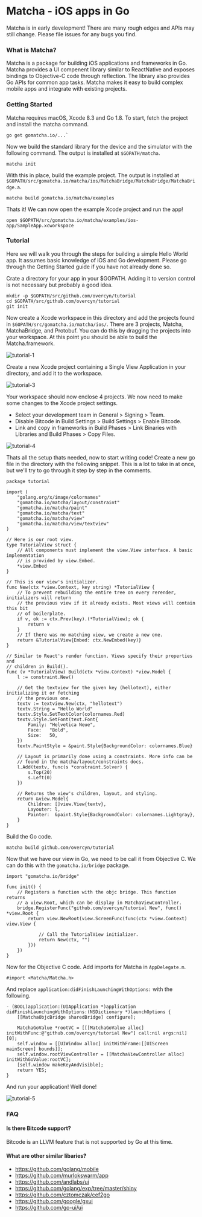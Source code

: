 # Matcha - iOS apps in Go

Matcha is in early development! There are many rough edges and APIs may still change. Please file issues for any bugs you find.

### What is Matcha?

Matcha is a package for building iOS applications and frameworks in Go. Matcha provides a UI compenent library similar to ReactNative and exposes bindings to Objective-C code through reflection. The library also provides Go APIs for common app tasks. Matcha makes it easy to build complex mobile apps and integrate with existing projects. 

### Getting Started

Matcha requires macOS, Xcode 8.3 and Go 1.8. To start, fetch the project and install the matcha command.

    go get gomatcha.io/...`

Now we build the standard library for the device and the simulator with the following command. The output is installed at `$GOPATH/matcha`.

    matcha init

With this in place, build the example project. The output is installed at `$GOPATH/src/gomatcha.io/matcha/ios/MatchaBridge/MatchaBridge/MatchaBridge.a`.

    matcha build gomatcha.io/matcha/examples

Thats it! We can now open the example Xcode project and run the app! 

    open $GOPATH/src/gomatcha.io/matcha/examples/ios-app/SampleApp.xcworkspace

### Tutorial

Here we will walk you through the steps for building a simple Hello World app. It assumes basic knowledge of iOS and Go development. Please go through the Getting Started guide if you have not already done so. 

Crate a directory for your app in your $GOPATH. Adding it to version control is not necessary but probably a good idea.

    mkdir -p $GOPATH/src/github.com/overcyn/tutorial
    cd $GOPATH/src/github.com/overcyn/tutorial
    git init
    
Now create a Xcode workspace in this directory and add the projects found in `$GOPATH/src/gomatcha.io/matcha/ios/`. There are 3 projects, Matcha, MatchaBridge, and Protobuf. You can do this by dragging the projects into your workspace. At this point you should be able to build the Matcha.framework.

![tutorial-1](tutorial-1.png)

Create a new Xcode project containing a Single View Application in your directory, and add it to the workspace.

<!-- ![tutorial-2](tutorial-2.png) -->
![tutorial-3](tutorial-3.png)

Your workspace should now enclose 4 projects. We now need to make some changes to the Xcode project settings.

* Select your development team in General > Signing > Team.
* Disable Bitcode in Build Settings > Build Settings > Enable Bitcode.
* Link and copy in frameworks in Build Phases > Link Binaries with Libraries and Build Phases > Copy Files.

![tutorial-4](tutorial-4.png)

Thats all the setup thats needed, now to start writing code! Create a new go file in the directory with the following snippet. This is a lot to take in at once, but we'll try to go through it step by step in the comments.

```
package tutorial

import (
    "golang.org/x/image/colornames"
    "gomatcha.io/matcha/layout/constraint"
    "gomatcha.io/matcha/paint"
    "gomatcha.io/matcha/text"
    "gomatcha.io/matcha/view"
    "gomatcha.io/matcha/view/textview"
)

// Here is our root view.
type TutorialView struct {
    // All components must implement the view.View interface. A basic implementation
    // is provided by view.Embed.
    *view.Embed
}

// This is our view's initializer.
func New(ctx *view.Context, key string) *TutorialView {
    // To prevent rebuilding the entire tree on every rerender, initializers will return
    // the previous view if it already exists. Most views will contain this bit
    // of boilerplate.
    if v, ok := ctx.Prev(key).(*TutorialView); ok {
        return v
    }
    // If there was no matching view, we create a new one.
    return &TutorialView{Embed: ctx.NewEmbed(key)}
}

// Similar to React's render function. Views specify their properties and
// children in Build().
func (v *TutorialView) Build(ctx *view.Context) *view.Model {
    l := constraint.New()

    // Get the textview for the given key (hellotext), either initializing it or fetching
    // the previous one.
    textv := textview.New(ctx, "hellotext")
    textv.String = "Hello World"
    textv.Style.SetTextColor(colornames.Red)
    textv.Style.SetFont(text.Font{
        Family: "Helvetica Neue",
        Face:   "Bold",
        Size:   50,
    })
    textv.PaintStyle = &paint.Style{BackgroundColor: colornames.Blue}

    // Layout is primarily done using a constraints. More info can be
    // found in the matcha/layout/constraints docs.
    l.Add(textv, func(s *constraint.Solver) {
        s.Top(20)
        s.Left(0)
    })

    // Returns the view's children, layout, and styling.
    return &view.Model{
        Children: []view.View{textv},
        Layouter: l,
        Painter:  &paint.Style{BackgroundColor: colornames.Lightgray},
    }
}

```

Build the Go code.

```
matcha build github.com/overcyn/tutorial
```

Now that we have our view in Go, we need to be call it from Objective C. We can do this with the `gomatcha.io/bridge` package. 

```
import "gomatcha.io/bridge"

func init() {
    // Registers a function with the objc bridge. This function returns
    // a view.Root, which can be display in MatchaViewController.
    bridge.RegisterFunc("github.com/overcyn/tutorial New", func() *view.Root {
        return view.NewRoot(view.ScreenFunc(func(ctx *view.Context) view.View {
            
            // Call the TutorialView initializer.
            return New(ctx, "")
        }))
    })
}
```

Now for the Objective C code. Add imports for Matcha in `AppDelegate.m`.

```
#import <Matcha/Matcha.h>
```

And replace `application:didFinishLaunchingWithOptions:` with the following.

```
- (BOOL)application:(UIApplication *)application didFinishLaunchingWithOptions:(NSDictionary *)launchOptions {    
    [[MatchaObjcBridge sharedBridge] configure];
    
    MatchaGoValue *rootVC = [[[MatchaGoValue alloc] initWithFunc:@"github.com/overcyn/tutorial New"] call:nil args:nil][0];
    self.window = [[UIWindow alloc] initWithFrame:[[UIScreen mainScreen] bounds]];
    self.window.rootViewController = [[MatchaViewController alloc] initWithGoValue:rootVC];
    [self.window makeKeyAndVisible];
    return YES;
}
```

And run your application! Well done!

![tutorial-5](tutorial-5.png)

### FAQ

#### Is there Bitcode support?

Bitcode is an LLVM feature that is not supported by Go at this time.

#### What are other similar libaries?

* https://github.com/golang/mobile
* https://github.com/murlokswarm/app
* https://github.com/andlabs/ui
* https://github.com/golang/exp/tree/master/shiny
* https://github.com/cztomczak/cef2go
* https://github.com/google/gxui
* https://github.com/go-ui/ui
